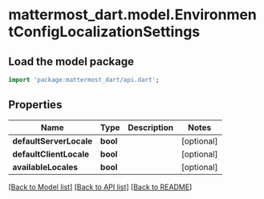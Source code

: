 # mattermost_dart.model.EnvironmentConfigLocalizationSettings

## Load the model package
```dart
import 'package:mattermost_dart/api.dart';
```

## Properties
Name | Type | Description | Notes
------------ | ------------- | ------------- | -------------
**defaultServerLocale** | **bool** |  | [optional] 
**defaultClientLocale** | **bool** |  | [optional] 
**availableLocales** | **bool** |  | [optional] 

[[Back to Model list]](../README.md#documentation-for-models) [[Back to API list]](../README.md#documentation-for-api-endpoints) [[Back to README]](../README.md)


